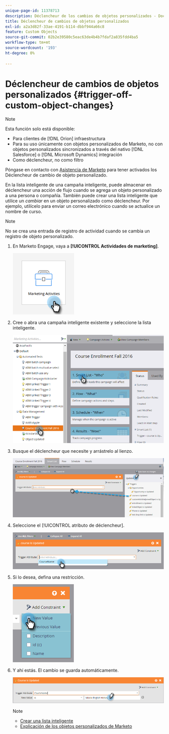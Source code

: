 ```yaml
---
unique-page-id: 11378713
description: Déclencheur de los cambios de objetos personalizados - Documentos de Marketo - Documentación del producto
title: Déclencheur de cambios de objetos personalizados
exl-id: a2a3d82f-33ae-4191-b114-dbbf944a66c8
feature: Custom Objects
source-git-commit: 02b2e39580c5eac63de4b4b7fdaf2a835fdd4ba5
workflow-type: tm+mt
source-wordcount: '193'
ht-degree: 0%

---
```


# Déclencheur de cambios de objetos personalizados {#trigger-off-custom-object-changes}

>[!NOTE]
>
>Esta función solo está disponible:
>
>* Para clientes de [!DNL Orion] infraestructura
>* Para su uso únicamente con objetos personalizados de Marketo, no con objetos personalizados sincronizados a través del nativo [!DNL Salesforce] o [!DNL Microsoft Dynamics] integración
>* Como déclencheur, no como filtro
>
>Póngase en contacto con [Asistencia de Marketo](https://nation.marketo.com/t5/Support/ct-p/Support) para tener activados los Déclencheur de cambio de objeto personalizado.

En la lista inteligente de una campaña inteligente, puede almacenar en déclencheur una acción de flujo cuando se agrega un objeto personalizado a una persona o compañía. También puede crear una lista inteligente que utilice un *cambiar* en un objeto personalizado como déclencheur. Por ejemplo, utilícelo para enviar un correo electrónico cuando se actualice un nombre de curso.

>[!NOTE]
>
>No se crea una entrada de registro de actividad cuando se cambia un registro de objeto personalizado.

1. En Marketo Engage, vaya a **[!UICONTROL Actividades de marketing]**.

   ![](assets/trigger-off-custom-object-changes-1.png)

1. Cree o abra una campaña inteligente existente y seleccione la lista inteligente.

   ![](assets/trigger-off-custom-object-changes-2.png)

1. Busque el déclencheur que necesite y arrástrelo al lienzo.

   ![](assets/trigger-off-custom-object-changes-3.png)

1. Seleccione el [!UICONTROL atributo de déclencheur].

   ![](assets/trigger-off-custom-object-changes-4.png)

1. Si lo desea, defina una restricción.

   ![](assets/trigger-off-custom-object-changes-5.png)

1. Y ahí estás. El cambio se guarda automáticamente.

   ![](assets/trigger-off-custom-object-changes-6.png)

   >[!NOTE]
   >
   >* [Crear una lista inteligente](/help/marketo/product-docs/core-marketo-concepts/smart-lists-and-static-lists/creating-a-smart-list/create-a-smart-list.md)
   >* [Explicación de los objetos personalizados de Marketo](/help/marketo/product-docs/administration/marketo-custom-objects/understanding-marketo-custom-objects.md)
